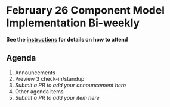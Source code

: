 # February 26 Component Model Implementation Bi-weekly

**See the [instructions](../README.md) for details on how to attend**

## Agenda
1. Announcements
  1. Preview 3 check-in/standup
  1. _Submit a PR to add your announcement here_
1. Other agenda items
  1. _Submit a PR to add your item here_
